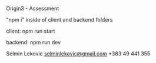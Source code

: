 Origin3 - Assessment

"npm i" inside of client and backend folders

client: npm run start

backend: npm run dev

Selmin Lekovic 
selminlekovic@gmail.com
+383 49 441 355